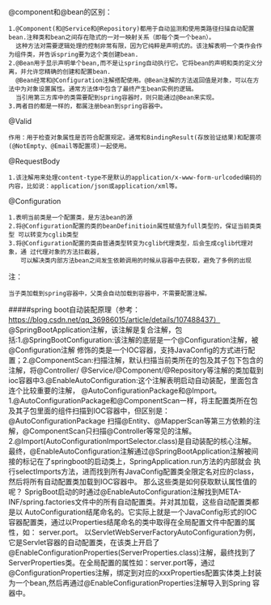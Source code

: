 @component和@bean的区别：
  
    1.@Component(和@Service和@Repository)都用于自动监测和使用类路径扫描自动配置bean.注释类和bean之间存在隐式的一对一映射关系（即每个类一个bean）。
      这种方法对需要逻辑处理的控制非常有限，因为它纯粹是声明式的。该注解表明一个类作会作为组件类，并告诉spring要为这个类创建bean.
    2.@Bean用于显示声明单个bean,而不是让spring自动执行它。它将bean的声明和类的定义分离，并允许您精确的创建和配置bean.
      @Bean经常和@Configuration注解搭配使用。@Bean注解的方法返回值是对象，可以在方法中为对象设置属性。通常方法体中包含了最终产生bean实例的逻辑。
      当引用第三方库中的类需要配到spring容器时，则只能通过@Bean来实现。
    3.两者目的都是一样的，都属注册bean到spring容器中。
@Valid
    
    作用：用于检查对象属性是否符合配置规定。通常和BindingResult(存放验证结果)和配置项(@NotEmpty、@Email等配置项)一起使用。
@RequestBody
    
    1.该注解用来处理content-type不是默认的application/x-www-form-urlcoded编码的内容，比如说：application/json或application/xml等。
@Configuration
    
    1.表明当前类是一个配置类，是方法bean的源
    2.将@Configuration配置的类的beanDefinitioin属性赋值为full类型的，保证当前类类型 可以转变为cglib类型
    3.将@Configuration配置的类由普通类型转变为cglib代理类型，后会生成cglib代理对象，通 过代理对象的方法拦截器,
    　　可以解决类内部方法bean之间发生依赖调用的时候从容器中去获取，避免了多例的出现
注：
    
    当子类加载到spring容器中，父类会自动加载到容器中，不需要配置注解。
#####spring boot自动装配原理（参考：https://blog.csdn.net/qq_36986015/article/details/107488437）
    @SpringBootApplication注解，该注解是复合注解，包括:1.@SpringBootConfiguration:该注解的底层是一个@Configuration注解，被@Configuration注解
    修饰的类是一个IOC容器，支持JavaConfig的方式进行配置；2.@ComponentScan:扫描注解，默认扫描当前类所在的包及其子包下包含的注解，将@Controller/
    @Service/@Component/@Repository等注解的类加载到ioc容器中3.@EnableAutoConfiguration:这个注解表明启动自动装配，里面包含连个比较重要的注解，
    @AutoConfigurationPackage和@Import。
    1.@AutoConfigurationPackage和@ComponentScan一样，将主配置类所在包及其子包里面的组件扫描到IOC容器中，但区别是：@AutoConfigurationPackage
    扫描@Entity、@MapperScan等第三方依赖的注解，@ComponentScan只扫描@Controller等常见的注解。
    2.@Import(AutoConfigurationImportSelector.class)是自动装配的核心注解。
    最终，@EnableAutoConfiguration注解通过@SpringBootApplication注解被间接的标记在了springboot的启动类上，SpringApplication.run方法的内部就会
    执行selectImports方法，进而找到所有JavaConfig配置类全限定名对应的class，然后将所有自动配置类加载到IOC容器中。
    那么这些类是如何获取默认属性值的呢？
    SprigBoot启动的时通过@EnableAutoConfiguration注解找到META-INF/spring.factories文件中的所有自动配置类。并对其加载，这些自动配置类都是以
    AutoConfiguration结尾命名的。它实际上就是一个JavaConfig形式的IOC容器配置类，通过以Properties结尾命名的类中取得在全局配置文件中配置的属性，如：
    server.port。
    以ServletWebServerFactoryAutoConfiguration为例，它是Servlet容器的自动配置类，在该类上开启了
    @EnableConfigurationProperties(ServerProperties.class)注解，最终找到了ServerProperties类。在全局配置的属性如：server.port等，通过
    @ConfigurationProperties注解，绑定到对应的xxxProperties配置实体类上封装为一个bean,然后再通过@EnableConfigurationProperties注解导入到Spring
    容器中。
